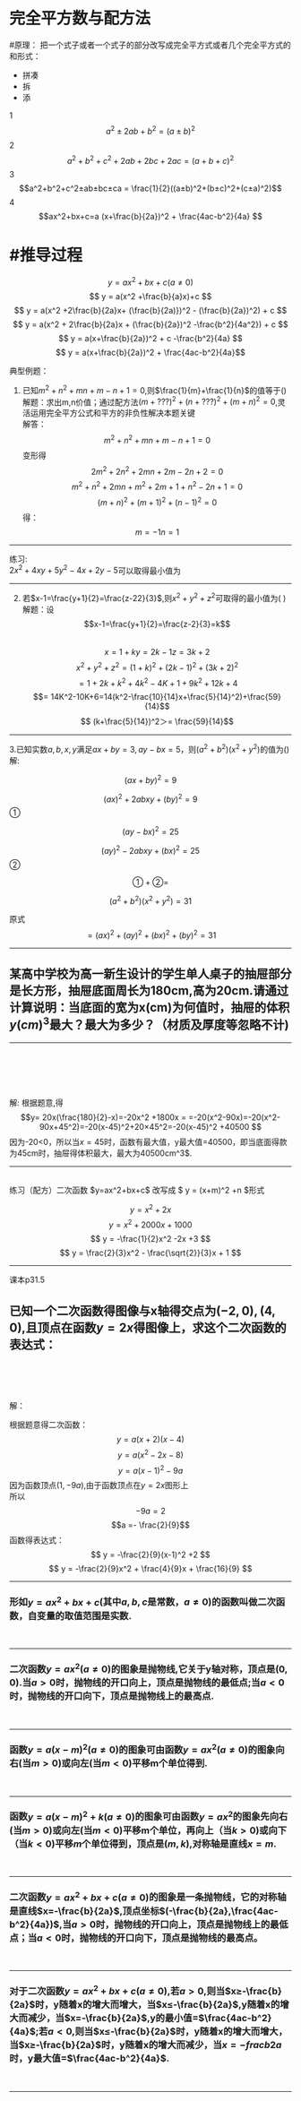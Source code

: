 完全平方数与配方法
======
#原理： 把一个式子或者一个式子的部分改写成完全平方式或者几个完全平方式的和形式：
- 拼凑
- 拆
- 添

1 $$a^2±2ab+b^2=(a±b)^2$$
2 $$a^2+b^2+c^2+2ab+2bc+2ac=(a+b+c)^2$$
3 $$a^2+b^2+c^2±ab±bc±ca = \frac{1}{2}((a±b)^2+(b±c)^2+(c±a)^2)$$
4 $$ax^2+bx+c=a (x+\frac{b}{2a})^2 + \frac{4ac-b^2}{4a} $$

#推导过程
=========
 
 $$ y = ax^2 + bx + c     (a ≠ 0)$$
 $$ y = a(x^2 +\frac{b}{a}x)+c $$
 $$ y = a(x^2 +2\frac{b}{2a}x+  (\frac{b}{2a)})^2 - (\frac{b}{2a})^2) + c $$
 $$ y = a(x^2 + 2\frac{b}{2a}x + (\frac{b}{2a})^2 -\frac{b^2}{4a^2}) + c $$
 $$ y = a(x+\frac{b}{2a})^2 + c -\frac{b^2}{4a}                $$
 $$ y = a(x+\frac{b}{2a})^2 + \frac{4ac-b^2}{4a}$$   

典型例题：
1. 已知$m^2+n^2+mn+m-n+1=0$,则$\frac{1}{m}+\frac{1}{n}$的值等于()  
解题：求出m,n价值；通过配方法$(m+???)^2 + (n+???)^2 +(m+n)^2=0$,灵活运用完全平方公式和平方的非负性解决本题关键  
解答：  
$$m^2+n^2+mn+m-n+1=0$$ 
变形得 
$$2m^2+2n^2+2mn+2m-2n+2=0$$
$$m^2+n^2+2mn +m^2+2m+1 +n^2-2n+1=0$$ 
$$(m+n)^2+(m+1)^2+(n-1)^2 =0$$
得：  
$$m=-1     n=1$$
---
练习:  
$2x^2+4xy+5y^2-4x+2y-5$可以取得最小值为<u>             </u>  

---
2. 若$x-1=\frac{y+1}{2}=\frac{z-22}{3}$,则$x^2+y^2+z^2$可取得的最小值为(     )  
解题：设  
$$x-1=\frac{y+1}{2}=\frac{z-2}{3}=k$$  
$$x=1+k y = 2k-1 z=3k+2$$
$$x^2+y^2+z^2= (1+k)^2+(2k-1)^2+(3k+2)^2$$
$$=1+2k+k^2+4k^2-4K+1+9k^2+12k+4$$
$$= 14K^2-10K+6=14(k^2-\frac{10}{14}x+\frac{5}{14}^2)+\frac{59}{14}$$
$$ (k+\frac{5}{14})^2＞= \frac{59}{14}$$

---
3.已知实数$a,b,x,y$满足$ax+by=3,ay-bx=5$，则$(a^2+b^2)(x^2+y^2)$的值为()  
解:    

$$(ax+by)^2 =9$$  

$$(ax)^2+2abxy+(by)^2 = 9$$   ①  

$$(ay-bx)^2 =25$$

$$(ay)^2-2abxy +(bx)^2 =25$$  ②  

$$①+②=$$

$$(a^2+b^2)(x^2+y^2)=31$$  

原式$$=(ax)^2+(ay)^2+(bx)^2+(by)^2=31   $$  

---
## 某高中学校为高一新生设计的学生单人桌子的抽屉部分是长方形，抽屉底面周长为180cm,高为20cm.请通过计算说明：当底面的宽为x(cm)为何值时，抽屉的体积$y(cm)^3$最大？最大为多少？（材质及厚度等忽略不计)
---
<br />
<br />
<br />
<br />

解:
根据题意,得
$$y= 20x(\frac{180}{2}-x)=-20x^2 +1800x = =-20(x^2-90x)=-20(x^2-90x+45^2)=-20(x-45)^2+20×45^2=-20(x-45)^2 +40500 $$
因为-20<0，所以当$x=45$时，函数有最大值，y最大值=40500，即当底面得款为45cm时，抽屉得体积最大，最大为40500cm^3$.

---
<br />
练习（配方）二次函数  $y=ax^2+bx+c$ 改写成 $ y = (x+m)^2 +n $形式  

$$ y = x^2 + 2x $$
$$ y = x^2 +2000x +1000 $$
$$ y = -\frac{1}{2}x^2 -2x +3 $$
$$ y = \frac{2}{3}x^2 - \frac{\sqrt{2}}{3}x + 1 $$

---
课本p31.5
## 已知一个二次函数得图像与x轴得交点为$(-2,0),(4,0)$,且顶点在函数$y=2x$得图像上，求这个二次函数的表达式：  
</br>
</br>
</br>
</br>
解：  

根据题意得二次函数：
$$ y = a(x+2)(x-4)$$
$$ y = a(x^2-2x-8)$$
$$ y = a(x-1)^2 -9a $$
因为函数顶点$(1,-9a)$,由于函数顶点在$y=2x$图形上  
所以$$ -9a = 2  $$ 
$$a =- \frac{2}{9}$$
函数得表达式： $$ y = -\frac{2}{9}(x-1)^2 +2 $$
$$ y = -\frac{2}{9}x^2 + \frac{4}{9}x + \frac{16}{9} $$

---
### 形如$y=ax^2+bx+c$(其中$a,b,c$是常数，$a≠0$)的函数叫做二次函数，自变量的取值范围是实数.
<br />

---
### 二次函数$y=ax^2(a≠0)$的图象是抛物线,它关于y轴对称，顶点是$(0,0)$.当$a>0$时，抛物线的开口向上，顶点是抛物线的最低点;当$a<0$时，抛物线的开口向下，顶点是抛物线上的最高点.
<br />

---
### 函数$y=a(x-m)^2 (a≠0)$的图象可由函数$y=ax^2(a≠0)$的图象向右(当$m>0$)或向左(当$m<0$)平移m个单位得到.
<br />

---
### 函数$y=a(x-m)^2+k (a ≠0)$的图象可由函数$y=ax^2$的图象先向右(当$m>0$)或向左(当$m<0$)平移m个单位，再向上（当$k>0$)或向下（当$k<0$)平移$m$个单位得到，顶点是$(m,k)$,对称轴是直线$x=m$.
<br/>

---
### 二次函数$y=ax^2+bx+c(a≠0)$的图象是一条抛物线，它的对称轴是直线$x=-\frac{b}{2a}$,顶点坐标$(-\frac{b}{2a},\frac{4ac-b^2}{4a})$,当$a>0$时，抛物线的开口向上，顶点是抛物线上的最低点；当$a<0$时，抛物线的开口向下，顶点是抛物线的最高点。
</br>

---
### 对于二次函数$y=ax^2+bx+c(a≠0)$,若$a>0$,则当$x≥-\frac{b}{2a}$时，y随着x的增大而增大，当$x≤-\frac{b}{2a}$,y随着x的增大而减少，当$x=-\frac{b}{2a}$,y的最小值=$\frac{4ac-b^2}{4a}$;若$a<0$,则当$x≤-\frac{b}{2a}$时，y随着x的增大而增大，当$x≥-\frac{b}{2a}$时，y随着x的增大而减少，当$x=-frac{b}{2a}$时，y最大值=$\frac{4ac-b^2}{4a}$.
</br>

---


